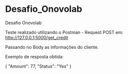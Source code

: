 # Desafio_Onovolab
Desafio Onovolab

Teste realizado utilizando o Postman - Request POST em:
http://127.0.0.1:5000/get_credit

Passando no Body as informações do cliente.

Exemplo de resposta obtida:

{
  "Amount": 77,
  "Status": "Yes"
}
